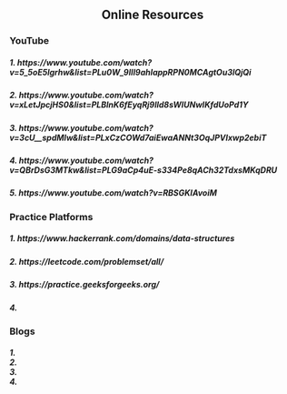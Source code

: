 <h2 align="center"> Online Resources</h2>
<h3>YouTube</h3>
<h5>1. https://www.youtube.com/watch?v=5_5oE5lgrhw&list=PLu0W_9lII9ahIappRPN0MCAgtOu3lQjQi </h5>
 <h5> 2. https://www.youtube.com/watch?v=xLetJpcjHS0&list=PLBlnK6fEyqRj9lld8sWIUNwlKfdUoPd1Y</h5>
 <h5> 3. https://www.youtube.com/watch?v=3cU__spdMIw&list=PLxCzCOWd7aiEwaANNt3OqJPVIxwp2ebiT</h5>
  <h5>4. https://www.youtube.com/watch?v=QBrDsG3MTkw&list=PLG9aCp4uE-s334Pe8qACh32TdxsMKqDRU </h5>
  <h5>5. https://www.youtube.com/watch?v=RBSGKlAvoiM</h5>
  <h3>Practice Platforms</h3>
  <h5>1. https://www.hackerrank.com/domains/data-structures </h5>
  <h5>2. https://leetcode.com/problemset/all/</h5>
  <h5>3. https://practice.geeksforgeeks.org/</h5>
  <h5>4.  </h5>
  
<h3>Blogs</h3>
<h5>1. <br>
  2. <br>
  3. <br>
  4.  <br>
  </h5>
